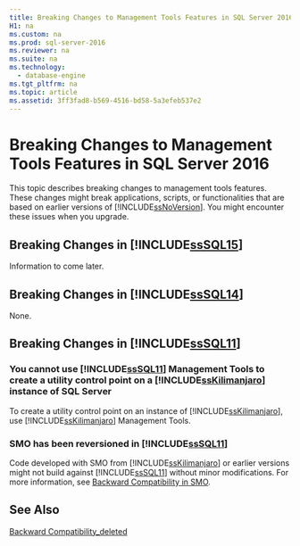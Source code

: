 ```yaml
---
title: Breaking Changes to Management Tools Features in SQL Server 2016
H1: na
ms.custom: na
ms.prod: sql-server-2016
ms.reviewer: na
ms.suite: na
ms.technology: 
  - database-engine
ms.tgt_pltfrm: na
ms.topic: article
ms.assetid: 3ff3fad8-b569-4516-bd58-5a3efeb537e2
---
```

# Breaking Changes to Management Tools Features in SQL Server 2016
  This topic describes breaking changes to management tools features. These changes might break applications, scripts, or functionalities that are based on earlier versions of [!INCLUDE[ssNoVersion](../../Token/Other/ssNoVersion_md.md)]. You might encounter these issues when you upgrade.  
  
## Breaking Changes in [!INCLUDE[ssSQL15](../../Token/Other/ssSQL15_md.md)]  
 Information to come later.  
  
## Breaking Changes in [!INCLUDE[ssSQL14](../../Token/Other/ssSQL14_md.md)]  
 None.  
  
## Breaking Changes in [!INCLUDE[ssSQL11](../../Token/Other/ssSQL11_md.md)]  
  
### You cannot use [!INCLUDE[ssSQL11](../../Token/Other/ssSQL11_md.md)] Management Tools to create a utility control point on a [!INCLUDE[ssKilimanjaro](../../Token/Other/ssKilimanjaro_md.md)] instance of SQL Server  
 To create a utility control point on an instance of [!INCLUDE[ssKilimanjaro](../../Token/Other/ssKilimanjaro_md.md)], use [!INCLUDE[ssKilimanjaro](../../Token/Other/ssKilimanjaro_md.md)] Management Tools.  
  
### SMO has been reversioned in [!INCLUDE[ssSQL11](../../Token/Other/ssSQL11_md.md)]  
 Code developed with SMO from [!INCLUDE[ssKilimanjaro](../../Token/Other/ssKilimanjaro_md.md)] or earlier versions might not build against [!INCLUDE[ssSQL11](../../Token/Other/ssSQL11_md.md)] without minor modifications. For more information, see [Backward Compatibility in SMO](../Topic/Backward%20Compatibility%20in%20SMO.md).  
  
## See Also  
 [Backward Compatibility_deleted](../Topic/Backward%20Compatibility_deleted.md)  
  
  